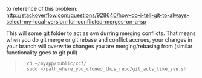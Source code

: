 to reference of this problem: http://stackoverflow.com/questions/928646/how-do-i-tell-git-to-always-select-my-local-version-for-conflicted-merges-on-a-sp

This will some git folder to act as svn durring merging conflicts. That means when you do git merge or git rebase and conflict accrues, your changes in your branch will overwrite changes you are merging/rebasing from
(similar functionality goes to git pull)

>       cd ~/myapp/public/xcf/
>       sudo ~/path_where_you_cloned_this_repo/git_acts_like_svn.sh

